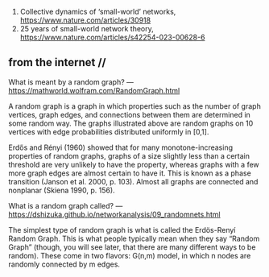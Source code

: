 1. Collective dynamics of ‘small-world’ networks, https://www.nature.com/articles/30918
2. 25 years of small-world network theory, https://www.nature.com/articles/s42254-023-00628-6

## from the internet //

What is meant by a random graph?
— https://mathworld.wolfram.com/RandomGraph.html

A random graph is a graph in which properties such as the number of graph vertices, graph edges, and connections between them are determined in some random way. The graphs illustrated above are random graphs on 10 vertices with edge probabilities distributed uniformly in [0,1].

Erdős and Rényi (1960) showed that for many monotone-increasing properties of random graphs, graphs of a size slightly less than a certain threshold are very unlikely to have the property, whereas graphs with a few more graph edges are almost certain to have it. This is known as a phase transition (Janson et al. 2000, p. 103). Almost all graphs are connected and nonplanar (Skiena 1990, p. 156).

What is a random graph called?
— https://dshizuka.github.io/networkanalysis/09_randomnets.html

The simplest type of random graph is what is called the Erdös-Renyí Random Graph. This is what people typically mean when they say “Random Graph” (though, you will see later, that there are many different ways to be random). These come in two flavors: G(n,m) model, in which n nodes are randomly connected by m edges.
